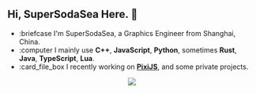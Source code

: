 ## Hi, SuperSodaSea Here. :cup_with_straw:

- :briefcase I'm SuperSodaSea, a Graphics Engineer from Shanghai, China.
- :computer I mainly use **C++**, **JavaScript**, **Python**, sometimes **Rust**, **Java**, **TypeScript**, **Lua**.
- :card_file_box I recently working on [**PixiJS**](https://github.com/pixijs/pixijs), and some private projects.

<p align="center">
    <img src="https://github-readme-stats.vercel.app/api?username=SuperSodaSea&theme=transparent&show_icons=true&count_private=true&hide_border=true&hide_title=true&hide_rank=true)"/>
</p>
